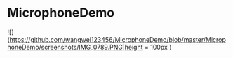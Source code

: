 # MicrophoneDemo

![](https://github.com/wangwei123456/MicrophoneDemo/blob/master/MicrophoneDemo/screenshots/IMG_0789.PNG|height = 100px )
